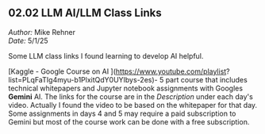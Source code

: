 ## 02.02 LLM AI/LLM Class Links ##


*Author:* Mike Rehner \
*Date:* 5/1/25


Some LLM class links I found learning to develop AI helpful.

[Kaggle - Google Course on AI ](https://www.youtube.com/playlist?
list=PLqFaTIg4myu-b1PlxitQdY0UYIbys-2es)- 5 part course that includes
technical whitepapers and Jupyter notebook assignments with Googles **Gemini**
AI. The links for the course are in the  *Description* under each day's video.
Actually I found the video to be based on the whitepaper for that day. Some
assignments in days 4 and 5 may require a paid subscription to Gemini but most
of the course work can be done with a free subscription.